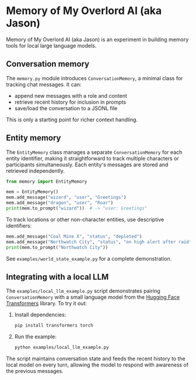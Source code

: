 # Memory of My Overlord AI (aka Jason)

Memory of My Overlord AI (aka Jason) is an experiment in building memory tools for local large language models.

## Conversation memory

The `memory.py` module introduces `ConversationMemory`, a minimal class for
tracking chat messages. It can:

- append new messages with a role and content
- retrieve recent history for inclusion in prompts
- save/load the conversation to a JSONL file

 This is only a starting point for richer context handling.

## Entity memory

The `EntityMemory` class manages a separate `ConversationMemory` for each
entity identifier, making it straightforward to track multiple characters or
participants simultaneously. Each entity's messages are stored and retrieved
independently.

```python
from memory import EntityMemory

mem = EntityMemory()
mem.add_message("wizard", "user", "Greetings")
mem.add_message("dragon", "user", "Roar")
print(mem.to_prompt("wizard"))  # -> "user: Greetings"
```

To track locations or other non-character entities, use descriptive identifiers:

```python
mem.add_message("Coal Mine X", "status", "depleted")
mem.add_message("Northwatch City", "status", "on high alert after raid")
print(mem.to_prompt("Northwatch City"))
```

See `examples/world_state_example.py` for a complete demonstration.

## Integrating with a local LLM

The `examples/local_llm_example.py` script demonstrates pairing
`ConversationMemory` with a small language model from the
[Hugging Face Transformers](https://github.com/huggingface/transformers)
library. To try it out:

1. Install dependencies:
   ```bash
   pip install transformers torch
   ```
2. Run the example:
   ```bash
   python examples/local_llm_example.py
   ```

The script maintains conversation state and feeds the recent history to the
local model on every turn, allowing the model to respond with awareness of the
previous messages.
